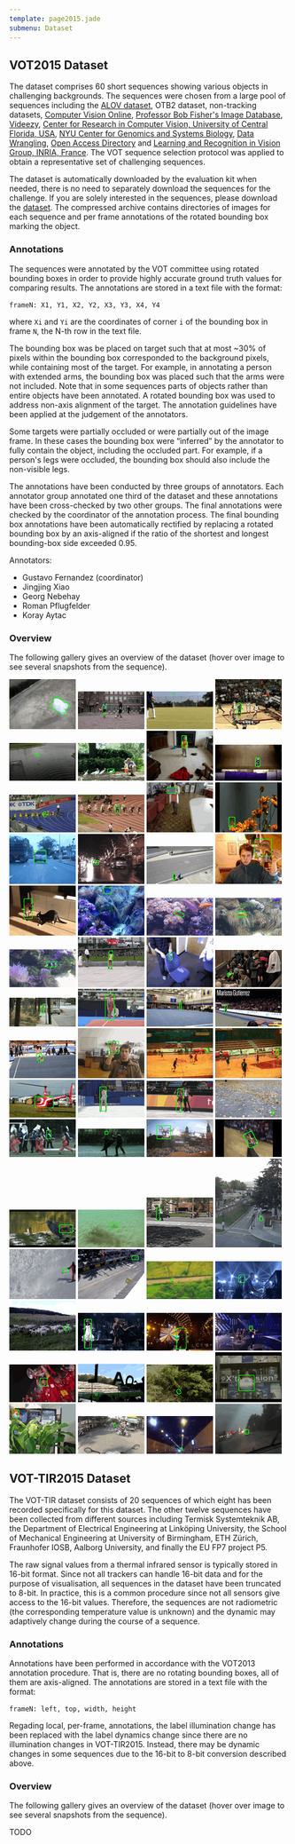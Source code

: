 ```yaml
---
template: page2015.jade
submenu: Dataset
---
```


## VOT2015 Dataset

The dataset comprises 60 short sequences showing various objects in challenging backgrounds. 
The sequences were chosen from a large pool of sequences including the [ALOV dataset](www.alov300.org/), OTB2 dataset, non-tracking datasets, [Computer Vision Online](http://www.computervisiononline.com/datasets), [Professor Bob Fisher's Image Database](http://homepages.inf.ed.ac.uk/rbf/CVonline/Imagedbase.htm), [Videezy](http://www.videezy.com/), [Center for Research in Computer Vision, University of Central Florida, USA](http://crcv.ucf.edu/data/), [NYU Center for Genomics and Systems Biology](http://celltracking.bio.nyu.edu/), [Data Wrangling](http://www.datawrangling.com/some-datasets-available-on-the-web/), [Open Access Directory](http://oad.simmons.edu/oadwiki/Data_repositories) and [Learning and Recognition in Vision Group, INRIA, France](http://lear.inrialpes.fr/data). The VOT sequence selection protocol was applied to obtain a representative set of challenging sequences.

The dataset is automatically downloaded by the evaluation kit when needed, there is no need to separately download the sequences for the challenge. If you are solely interested in the sequences, please download the [dataset](http://box.vicos.si/vot/vot2015.zip). The compressed archive contains directories of images for each sequence and per frame annotations of the rotated bounding box marking the object. 

### Annotations

The sequences were annotated by the VOT committee using rotated bounding boxes in order to provide highly accurate ground truth values for comparing results. The annotations are stored in a text file with the format:

	frameN: X1, Y1, X2, Y2, X3, Y3, X4, Y4
	
where `Xi` and `Yi` are the coordinates of corner `i` of the bounding box in frame `N`, the N-th row in the text file.

The bounding box was be placed on target such that at most ~30% of pixels within the bounding box corresponded to the background pixels, while containing most of the target. For example, in annotating a person with extended arms, the bounding box was placed such that the arms were not included. Note that in some sequences parts of objects rather than entire objects have been annotated. A rotated bounding box was used to address non-axis alignment of the target. The annotation guidelines have been applied at the judgement of the annotators.

Some targets were partially occluded or were partially out of the image frame. In these cases the bounding box were “inferred” by the annotator to fully contain the object, including the occluded part. For example, if a person's legs were occluded, the bounding box should also include the non-visible legs.

The annotations have been conducted by three groups of annotators. Each annotator group annotated one third of the dataset and these annotations have been cross-checked by two other groups. The final annotations were checked by the coordinator of the annotation process. The final bounding box annotations have been automatically rectified by replacing a rotated bounding box by an axis-aligned if the ratio of the shortest and longest bounding-box side exceeded 0.95.

Annotators:

 * Gustavo Fernandez (coordinator)
 * Jingjing Xiao
 * Georg Nebehay
 * Roman Pflugfelder
 * Koray Aytac

### Overview

The following gallery gives an overview of the dataset (hover over image to see several snapshots from the sequence).

<div class="gallery">
<img class="image sequence preview" title="bag" alt="bag" src="img/thumbnails/bag_static.gif" />
<img class="image sequence preview" title="ball1" alt="ball1" src="img/thumbnails/ball1_static.gif" />
<img class="image sequence preview" title="ball2" alt="ball2" src="img/thumbnails/ball2_static.gif" />
<img class="image sequence preview" title="basketball" alt="basketball" src="img/thumbnails/basketball_static.gif" />
<img class="image sequence preview" title="birds1" alt="birds1" src="img/thumbnails/birds1_static.gif" />
<img class="image sequence preview" title="birds2" alt="birds2" src="img/thumbnails/birds2_static.gif" />
<img class="image sequence preview" title="blanket" alt="blanket" src="img/thumbnails/blanket_static.gif" />
<img class="image sequence preview" title="bmx" alt="bmx" src="img/thumbnails/bmx_static.gif" />
<img class="image sequence preview" title="bolt" alt="bolt" src="img/thumbnails/bolt_static.gif" />
<img class="image sequence preview" title="bolt2" alt="bolt2" src="img/thumbnails/bolt2_static.gif" />
<img class="image sequence preview" title="book" alt="book" src="img/thumbnails/book_static.gif" />
<img class="image sequence preview" title="butterfly" alt="butterfly" src="img/thumbnails/butterfly_static.gif" />
<img class="image sequence preview" title="car1" alt="car1" src="img/thumbnails/car1_static.gif" />
<img class="image sequence preview" title="car2" alt="car2" src="img/thumbnails/car2_static.gif" />
<img class="image sequence preview" title="crossing" alt="crossing" src="img/thumbnails/crossing_static.gif" />
<img class="image sequence preview" title="dinosaur" alt="dinosaur" src="img/thumbnails/dinosaur_static.gif" />
<img class="image sequence preview" title="fernando" alt="fernando" src="img/thumbnails/fernando_static.gif" />
<img class="image sequence preview" title="fish1" alt="fish1" src="img/thumbnails/fish1_static.gif" />
<img class="image sequence preview" title="fish2" alt="fish2" src="img/thumbnails/fish2_static.gif" />
<img class="image sequence preview" title="fish3" alt="fish3" src="img/thumbnails/fish3_static.gif" />
<img class="image sequence preview" title="fish4" alt="fish4" src="img/thumbnails/fish4_static.gif" />
<img class="image sequence preview" title="girl" alt="girl" src="img/thumbnails/girl_static.gif" />
<img class="image sequence preview" title="glove" alt="glove" src="img/thumbnails/glove_static.gif" />
<img class="image sequence preview" title="godfather" alt="godfather" src="img/thumbnails/godfather_static.gif" />
<img class="image sequence preview" title="graduate" alt="graduate" src="img/thumbnails/graduate_static.gif" />
<img class="image sequence preview" title="gymnastics1" alt="gymnastics1" src="img/thumbnails/gymnastics1_static.gif" />
<img class="image sequence preview" title="gymnastics2" alt="gymnastics2" src="img/thumbnails/gymnastics2_static.gif" />
<img class="image sequence preview" title="gymnastics3" alt="gymnastics3" src="img/thumbnails/gymnastics3_static.gif" />
<img class="image sequence preview" title="gymnastics4" alt="gymnastics4" src="img/thumbnails/gymnastics4_static.gif" />
<img class="image sequence preview" title="hand" alt="hand" src="img/thumbnails/hand_static.gif" />
<img class="image sequence preview" title="handball1" alt="handball1" src="img/thumbnails/handball1_static.gif" />
<img class="image sequence preview" title="handball2" alt="handball2" src="img/thumbnails/handball2_static.gif" />
<img class="image sequence preview" title="helicopter" alt="helicopter" src="img/thumbnails/helicopter_static.gif" />
<img class="image sequence preview" title="iceskater1" alt="iceskater1" src="img/thumbnails/iceskater1_static.gif" />
<img class="image sequence preview" title="iceskater2" alt="iceskater2" src="img/thumbnails/iceskater2_static.gif" />
<img class="image sequence preview" title="leaves" alt="leaves" src="img/thumbnails/leaves_static.gif" />
<img class="image sequence preview" title="marching" alt="marching" src="img/thumbnails/marching_static.gif" />
<img class="image sequence preview" title="matrix" alt="matrix" src="img/thumbnails/matrix_static.gif" />
<img class="image sequence preview" title="motocross1" alt="motocross1" src="img/thumbnails/motocross1_static.gif" />
<img class="image sequence preview" title="motocross2" alt="motocross2" src="img/thumbnails/motocross2_static.gif" />
<img class="image sequence preview" title="nature" alt="nature" src="img/thumbnails/nature_static.gif" />
<img class="image sequence preview" title="octopus" alt="octopus" src="img/thumbnails/octopus_static.gif" />
<img class="image sequence preview" title="pedestrian1" alt="pedestrian1" src="img/thumbnails/pedestrian1_static.gif" />
<img class="image sequence preview" title="pedestrian2" alt="pedestrian2" src="img/thumbnails/pedestrian2_static.gif" />
<img class="image sequence preview" title="rabbit" alt="rabbit" src="img/thumbnails/rabbit_static.gif" />
<img class="image sequence preview" title="racing" alt="racing" src="img/thumbnails/racing_static.gif" />
<img class="image sequence preview" title="road" alt="road" src="img/thumbnails/road_static.gif" />
<img class="image sequence preview" title="shaking" alt="shaking" src="img/thumbnails/shaking_static.gif" />
<img class="image sequence preview" title="sheep" alt="sheep" src="img/thumbnails/sheep_static.gif" />
<img class="image sequence preview" title="singer1" alt="singer1" src="img/thumbnails/singer1_static.gif" />
<img class="image sequence preview" title="singer2" alt="singer2" src="img/thumbnails/singer2_static.gif" />
<img class="image sequence preview" title="singer3" alt="singer3" src="img/thumbnails/singer3_static.gif" />
<img class="image sequence preview" title="soccer1" alt="soccer1" src="img/thumbnails/soccer1_static.gif" />
<img class="image sequence preview" title="soccer2" alt="soccer2" src="img/thumbnails/soccer2_static.gif" />
<img class="image sequence preview" title="soldier" alt="soldier" src="img/thumbnails/soldier_static.gif" />
<img class="image sequence preview" title="sphere" alt="sphere" src="img/thumbnails/sphere_static.gif" />
<img class="image sequence preview" title="tiger" alt="tiger" src="img/thumbnails/tiger_static.gif" />
<img class="image sequence preview" title="traffic" alt="traffic" src="img/thumbnails/traffic_static.gif" />
<img class="image sequence preview" title="tunnel" alt="tunnel" src="img/thumbnails/tunnel_static.gif" />
<img class="image sequence preview" title="wiper" alt="wiper" src="img/thumbnails/wiper_static.gif" />
</div>

## VOT-TIR2015 Dataset

The VOT-TIR dataset consists of 20 sequences of which eight has been recorded specifically for this dataset. The other twelve sequences have been collected from different sources including Termisk Systemteknik AB, the Department of Electrical Engineering at Link&ouml;ping University, the School of Mechanical Engineering at University of Birmingham, ETH Z&uuml;rich, Fraunhofer IOSB, Aalborg University, and finally the EU FP7 project P5.

The raw signal values from a thermal infrared sensor is typically stored in 16-bit format. Since not all trackers can handle 16-bit data and for the purpose of visualisation, all sequences in the dataset have been truncated to 8-bit. In practice, this is a common procedure since not all sensors give access to the 16-bit values. Therefore, the sequences are not radiometric (the corresponding temperature value is unknown) and the dynamic may adaptively change during the course of a sequence.

### Annotations

Annotations have been performed in accordance with the VOT2013 annotation procedure. That is, there are no rotating bounding boxes, all of them are axis-aligned. The annotations are stored in a text file with the format:

	frameN: left, top, width, height

Regading local, per-frame, annotations, the label illumination change has been replaced with the label dynamics change since there are no illumination changes in VOT-TIR2015. Instead, there may be dynamic changes in some sequences due to the 16-bit to 8-bit conversion described above.

### Overview

The following gallery gives an overview of the dataset (hover over image to see several snapshots from the sequence).

TODO

